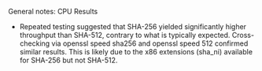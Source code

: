 General notes:
CPU Results
- Repeated testing suggested that SHA-256 yielded significantly higher throughput than SHA-512, contrary to what is typically expected. Cross-checking via openssl speed sha256 and openssl speed 512 confirmed similar results. This is likely due to the x86 extensions (sha_ni) available for SHA-256 but not SHA-512.